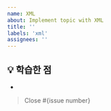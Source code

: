 ```yaml
---
name: XML
about: Implement topic with XML 
title: ''
labels: 'xml'
assignees: ''
---
```


## 💡 학습한 점

-

> Close #{issue number}